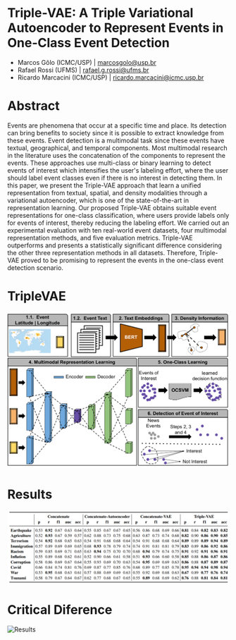# Triple-VAE: A Triple Variational Autoencoder to Represent Events in One-Class Event Detection 
- Marcos Gôlo (ICMC/USP) | marcosgolo@usp.br
- Rafael Rossi (UFMS) | rafael.g.rossi@ufms.br
- Ricardo Marcacini (ICMC/USP) | ricardo.marcacini@icmc.usp.br

# Abstract
Events are phenomena that occur at a specific time and place. Its detection can bring benefits to society since it is possible to extract knowledge from these events. Event detection is a multimodal task since these events have textual, geographical, and temporal components. Most multimodal research in the literature uses the concatenation of the components to represent the events. These approaches use multi-class or binary learning to detect events of interest which intensifies the user's labeling effort, where the user should label event classes even if there is no interest in detecting them. In this paper, we present the Triple-VAE approach that learn a unified representation from textual, spatial, and density modalities through a variational autoencoder, which is one of the state-of-the-art in representation learning. Our proposed Triple-VAE obtains suitable event representations for one-class classification, where users provide labels only for events of interest, thereby reducing the labeling effort. We carried out an experimental evaluation with ten real-world event datasets, four multimodal representation methods, and five evaluation metrics. Triple-VAE outperforms and presents a statistically significant difference considering the other three representation methods in all datasets. Therefore, Triple-VAE proved to be promising to represent the events in the one-class event detection scenario.

# TripleVAE
![Proposal](/images/TVAE.png)

# Results
![Results](/images/results.png)

# Critical Diference
![Results](/images/nemeny.png)








